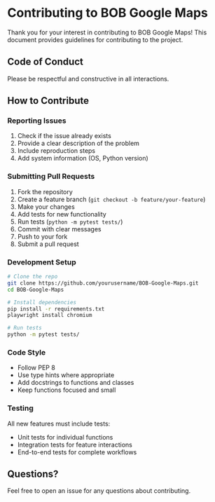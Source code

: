 # Contributing to BOB Google Maps

Thank you for your interest in contributing to BOB Google Maps! This document provides guidelines for contributing to the project.

## Code of Conduct

Please be respectful and constructive in all interactions.

## How to Contribute

### Reporting Issues

1. Check if the issue already exists
2. Provide a clear description of the problem
3. Include reproduction steps
4. Add system information (OS, Python version)

### Submitting Pull Requests

1. Fork the repository
2. Create a feature branch (`git checkout -b feature/your-feature`)
3. Make your changes
4. Add tests for new functionality
5. Run tests (`python -m pytest tests/`)
6. Commit with clear messages
7. Push to your fork
8. Submit a pull request

### Development Setup

```bash
# Clone the repo
git clone https://github.com/yourusername/BOB-Google-Maps.git
cd BOB-Google-Maps

# Install dependencies
pip install -r requirements.txt
playwright install chromium

# Run tests
python -m pytest tests/
```

### Code Style

- Follow PEP 8
- Use type hints where appropriate
- Add docstrings to functions and classes
- Keep functions focused and small

### Testing

All new features must include tests:
- Unit tests for individual functions
- Integration tests for feature interactions
- End-to-end tests for complete workflows

## Questions?

Feel free to open an issue for any questions about contributing.